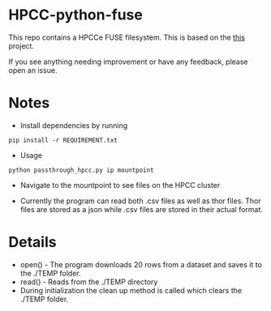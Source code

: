 # HPCC-python-fuse

This repo contains a HPCCe FUSE filesystem. This is based on the [this](https://www.stavros.io/posts/python-fuse-filesystem/)
project. 

If you see anything needing improvement or have any feedback, please open an
issue.


# Notes
- Install dependencies by running
```
pip install -r REQUIREMENT.txt
```

- Usage
```
python passthrough_hpcc.py ip mountpoint
```

- Navigate to the mountpoint to see files on the HPCC cluster

- Currently the program can read both .csv files as well as thor files. Thor files are stored as a json while .csv files
 are stored in their actual format. 
# Details
- open() - The program downloads 20 rows from a dataset and saves it to the ./TEMP folder.
- read() - Reads from the ./TEMP directory
- During initialization the clean up method is called which clears the ./TEMP folder.
